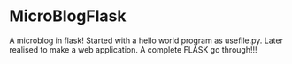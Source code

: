 # MicroBlogFlask
A microblog in flask!
Started with a hello world program as usefile.py.
Later realised to make a web application.
A complete FLASK go through!!!
